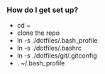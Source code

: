 ### How do I get set up? ###

* cd ~
* clone the repo
* ln -s ./dotfiles/.bash_profile
* ln -s ./dotfiles/.bashrc
* ln -s ./dotfiles/git/.gitconfig
* . ~/.bash_profile
